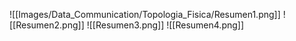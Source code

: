 ![[Images/Data_Communication/Topologia_Fisica/Resumen1.png]]
![[Resumen2.png]]
![[Resumen3.png]]
![[Resumen4.png]]